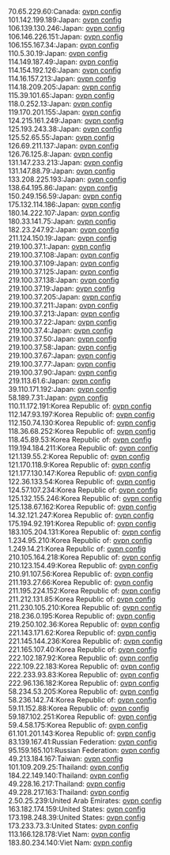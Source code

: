 70.65.229.60:Canada: [ovpn config](vpn/70_65_229_60.ovpn)  
101.142.199.189:Japan: [ovpn config](vpn/101_142_199_189.ovpn)  
106.139.130.246:Japan: [ovpn config](vpn/106_139_130_246.ovpn)  
106.146.226.151:Japan: [ovpn config](vpn/106_146_226_151.ovpn)  
106.155.167.34:Japan: [ovpn config](vpn/106_155_167_34.ovpn)  
110.5.30.19:Japan: [ovpn config](vpn/110_5_30_19.ovpn)  
114.149.187.49:Japan: [ovpn config](vpn/114_149_187_49.ovpn)  
114.154.192.126:Japan: [ovpn config](vpn/114_154_192_126.ovpn)  
114.16.157.213:Japan: [ovpn config](vpn/114_16_157_213.ovpn)  
114.18.209.205:Japan: [ovpn config](vpn/114_18_209_205.ovpn)  
115.39.101.65:Japan: [ovpn config](vpn/115_39_101_65.ovpn)  
118.0.252.13:Japan: [ovpn config](vpn/118_0_252_13.ovpn)  
119.170.201.155:Japan: [ovpn config](vpn/119_170_201_155.ovpn)  
124.215.161.249:Japan: [ovpn config](vpn/124_215_161_249.ovpn)  
125.193.243.38:Japan: [ovpn config](vpn/125_193_243_38.ovpn)  
125.52.65.55:Japan: [ovpn config](vpn/125_52_65_55.ovpn)  
126.69.211.137:Japan: [ovpn config](vpn/126_69_211_137.ovpn)  
126.76.125.8:Japan: [ovpn config](vpn/126_76_125_8.ovpn)  
131.147.233.213:Japan: [ovpn config](vpn/131_147_233_213.ovpn)  
131.147.88.79:Japan: [ovpn config](vpn/131_147_88_79.ovpn)  
133.208.225.193:Japan: [ovpn config](vpn/133_208_225_193.ovpn)  
138.64.195.86:Japan: [ovpn config](vpn/138_64_195_86.ovpn)  
150.249.156.59:Japan: [ovpn config](vpn/150_249_156_59.ovpn)  
175.132.114.186:Japan: [ovpn config](vpn/175_132_114_186.ovpn)  
180.14.222.107:Japan: [ovpn config](vpn/180_14_222_107.ovpn)  
180.33.141.75:Japan: [ovpn config](vpn/180_33_141_75.ovpn)  
182.23.247.92:Japan: [ovpn config](vpn/182_23_247_92.ovpn)  
211.124.150.19:Japan: [ovpn config](vpn/211_124_150_19.ovpn)  
219.100.37.1:Japan: [ovpn config](vpn/219_100_37_1.ovpn)  
219.100.37.108:Japan: [ovpn config](vpn/219_100_37_108.ovpn)  
219.100.37.109:Japan: [ovpn config](vpn/219_100_37_109.ovpn)  
219.100.37.125:Japan: [ovpn config](vpn/219_100_37_125.ovpn)  
219.100.37.138:Japan: [ovpn config](vpn/219_100_37_138.ovpn)  
219.100.37.19:Japan: [ovpn config](vpn/219_100_37_19.ovpn)  
219.100.37.205:Japan: [ovpn config](vpn/219_100_37_205.ovpn)  
219.100.37.211:Japan: [ovpn config](vpn/219_100_37_211.ovpn)  
219.100.37.213:Japan: [ovpn config](vpn/219_100_37_213.ovpn)  
219.100.37.22:Japan: [ovpn config](vpn/219_100_37_22.ovpn)  
219.100.37.4:Japan: [ovpn config](vpn/219_100_37_4.ovpn)  
219.100.37.50:Japan: [ovpn config](vpn/219_100_37_50.ovpn)  
219.100.37.58:Japan: [ovpn config](vpn/219_100_37_58.ovpn)  
219.100.37.67:Japan: [ovpn config](vpn/219_100_37_67.ovpn)  
219.100.37.77:Japan: [ovpn config](vpn/219_100_37_77.ovpn)  
219.100.37.90:Japan: [ovpn config](vpn/219_100_37_90.ovpn)  
219.113.61.6:Japan: [ovpn config](vpn/219_113_61_6.ovpn)  
39.110.171.192:Japan: [ovpn config](vpn/39_110_171_192.ovpn)  
58.189.7.31:Japan: [ovpn config](vpn/58_189_7_31.ovpn)  
110.11.172.191:Korea Republic of: [ovpn config](vpn/110_11_172_191.ovpn)  
112.147.93.197:Korea Republic of: [ovpn config](vpn/112_147_93_197.ovpn)  
112.150.74.130:Korea Republic of: [ovpn config](vpn/112_150_74_130.ovpn)  
118.36.68.252:Korea Republic of: [ovpn config](vpn/118_36_68_252.ovpn)  
118.45.89.53:Korea Republic of: [ovpn config](vpn/118_45_89_53.ovpn)  
119.194.184.211:Korea Republic of: [ovpn config](vpn/119_194_184_211.ovpn)  
121.139.55.2:Korea Republic of: [ovpn config](vpn/121_139_55_2.ovpn)  
121.170.118.9:Korea Republic of: [ovpn config](vpn/121_170_118_9.ovpn)  
121.177.130.147:Korea Republic of: [ovpn config](vpn/121_177_130_147.ovpn)  
122.36.133.54:Korea Republic of: [ovpn config](vpn/122_36_133_54.ovpn)  
124.57.107.234:Korea Republic of: [ovpn config](vpn/124_57_107_234.ovpn)  
125.132.155.246:Korea Republic of: [ovpn config](vpn/125_132_155_246.ovpn)  
125.138.67.162:Korea Republic of: [ovpn config](vpn/125_138_67_162.ovpn)  
14.32.121.247:Korea Republic of: [ovpn config](vpn/14_32_121_247.ovpn)  
175.194.92.191:Korea Republic of: [ovpn config](vpn/175_194_92_191.ovpn)  
183.105.204.131:Korea Republic of: [ovpn config](vpn/183_105_204_131.ovpn)  
1.234.95.210:Korea Republic of: [ovpn config](vpn/1_234_95_210.ovpn)  
1.249.14.21:Korea Republic of: [ovpn config](vpn/1_249_14_21.ovpn)  
210.105.164.218:Korea Republic of: [ovpn config](vpn/210_105_164_218.ovpn)  
210.123.154.49:Korea Republic of: [ovpn config](vpn/210_123_154_49.ovpn)  
210.91.107.56:Korea Republic of: [ovpn config](vpn/210_91_107_56.ovpn)  
211.193.27.66:Korea Republic of: [ovpn config](vpn/211_193_27_66.ovpn)  
211.195.224.152:Korea Republic of: [ovpn config](vpn/211_195_224_152.ovpn)  
211.212.131.85:Korea Republic of: [ovpn config](vpn/211_212_131_85.ovpn)  
211.230.105.210:Korea Republic of: [ovpn config](vpn/211_230_105_210.ovpn)  
218.236.0.195:Korea Republic of: [ovpn config](vpn/218_236_0_195.ovpn)  
219.250.102.36:Korea Republic of: [ovpn config](vpn/219_250_102_36.ovpn)  
221.143.171.62:Korea Republic of: [ovpn config](vpn/221_143_171_62.ovpn)  
221.145.144.236:Korea Republic of: [ovpn config](vpn/221_145_144_236.ovpn)  
221.165.107.40:Korea Republic of: [ovpn config](vpn/221_165_107_40.ovpn)  
222.102.187.92:Korea Republic of: [ovpn config](vpn/222_102_187_92.ovpn)  
222.109.22.183:Korea Republic of: [ovpn config](vpn/222_109_22_183.ovpn)  
222.233.93.83:Korea Republic of: [ovpn config](vpn/222_233_93_83.ovpn)  
222.96.136.182:Korea Republic of: [ovpn config](vpn/222_96_136_182.ovpn)  
58.234.53.205:Korea Republic of: [ovpn config](vpn/58_234_53_205.ovpn)  
58.236.142.74:Korea Republic of: [ovpn config](vpn/58_236_142_74.ovpn)  
59.11.152.88:Korea Republic of: [ovpn config](vpn/59_11_152_88.ovpn)  
59.187.102.251:Korea Republic of: [ovpn config](vpn/59_187_102_251.ovpn)  
59.4.58.175:Korea Republic of: [ovpn config](vpn/59_4_58_175.ovpn)  
61.101.201.143:Korea Republic of: [ovpn config](vpn/61_101_201_143.ovpn)  
83.139.167.41:Russian Federation: [ovpn config](vpn/83_139_167_41.ovpn)  
95.159.165.101:Russian Federation: [ovpn config](vpn/95_159_165_101.ovpn)  
49.213.184.167:Taiwan: [ovpn config](vpn/49_213_184_167.ovpn)  
101.109.209.25:Thailand: [ovpn config](vpn/101_109_209_25.ovpn)  
184.22.149.140:Thailand: [ovpn config](vpn/184_22_149_140.ovpn)  
49.228.16.217:Thailand: [ovpn config](vpn/49_228_16_217.ovpn)  
49.228.217.163:Thailand: [ovpn config](vpn/49_228_217_163.ovpn)  
2.50.25.239:United Arab Emirates: [ovpn config](vpn/2_50_25_239.ovpn)  
163.182.174.159:United States: [ovpn config](vpn/163_182_174_159.ovpn)  
173.198.248.39:United States: [ovpn config](vpn/173_198_248_39.ovpn)  
173.233.73.3:United States: [ovpn config](vpn/173_233_73_3.ovpn)  
113.166.128.178:Viet Nam: [ovpn config](vpn/113_166_128_178.ovpn)  
183.80.234.140:Viet Nam: [ovpn config](vpn/183_80_234_140.ovpn)  
